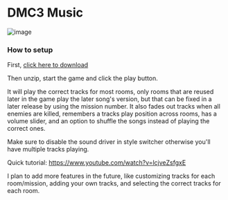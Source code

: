 # DMC3 Music
![image](https://user-images.githubusercontent.com/17060633/132148190-aa886e3c-3146-486f-8fd4-a6c745dc3241.png)

### How to setup
First, [click here to download](https://github.com/644/dmc3music/releases/download/v1.4/dmc3music.zip)

Then unzip, start the game and click the play button.

It will play the correct tracks for most rooms, only rooms that are reused later in the game play the later song's version, but that can be fixed in a later release by using the mission number. It also fades out tracks when all enemies are killed, remembers a tracks play position across rooms, has a volume slider, and an option to shuffle the songs instead of playing the correct ones.

Make sure to disable the sound driver in style switcher otherwise you'll have multiple tracks playing.

Quick tutorial: https://www.youtube.com/watch?v=lcjveZsfgxE

I plan to add more features in the future, like customizing tracks for each room/mission, adding your own tracks, and selecting the correct tracks for each room.
